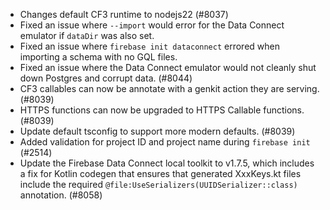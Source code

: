 - Changes default CF3 runtime to nodejs22 (#8037)
- Fixed an issue where `--import` would error for the Data Connect emulator if `dataDir` was also set.
- Fixed an issue where `firebase init dataconnect` errored when importing a schema with no GQL files.
- Fixed an issue where the Data Connect emulator would not cleanly shut down Postgres and corrupt data. (#8044)
- CF3 callables can now be annotate with a genkit action they are serving. (#8039)
- HTTPS functions can now be upgraded to HTTPS Callable functions. (#8039)
- Update default tsconfig to support more modern defaults. (#8039)
- Added validation for project ID and project name during `firebase init` (#2514)
- Update the Firebase Data Connect local toolkit to v1.7.5, which includes a fix for Kotlin codegen that ensures that generated XxxKeys.kt files include the required `@file:UseSerializers(UUIDSerializer::class)` annotation. (#8058)
